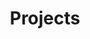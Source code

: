 ---
title: "Projects"
description: "Various knotting and woodworking projects I have managed to complete."
aliases: [/projects/]
menu:
  main:
    name: "Projects"
    identifier: "projects"
    url: "/projects/"
    weight: -10
---
